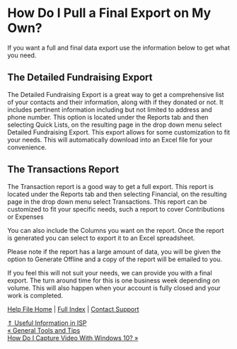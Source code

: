  How Do I Pull a Final Export on My Own?
==========

If you want a full and final data export use the information below to get what you need.

**The Detailed Fundraising Export**
----------

The Detailed Fundraising Export is a great way to get a comprehensive list of your contacts and their information, along with if they donated or not. It includes pertinent information including but not limited to address and phone number. This option is located under the Reports tab and then selecting Quick Lists, on the resulting page in the drop down menu select Detailed Fundraising Export. This export allows for some customization to fit your needs. This will automatically download into an Excel file for your convenience.

The Transactions Report
----------

The Transaction report is a good way to get a full export. This report is located under the Reports tab and then selecting Financial, on the resulting page in the drop down menu select Transactions. This report can be customized to fit your specific needs, such a report to cover Contributions or Expenses

You can also include the Columns you want on the report. Once the report is generated you can select to export it to an Excel spreadsheet.

Please note if the report has a large amount of data, you will be given the option to Generate Offline and a copy of the report will be emailed to you.

If you feel this will not suit your needs, we can provide you with a final export. The turn around time for this is one business week depending on volume. This will also happen when your account is fully closed and your work is completed.

[Help File Home](/help/) | [Full Index](/Help-File-Directory/) | [Contact Support](mailto:support@ISPolitical.com)

[⇑ Useful Information in ISP](/Useful-Information-in-ISP)  
[« General Tools and Tips](/General-Tools-and-Tips)  
[How Do I Capture Video With Windows 10? »](/How-Do-I-Capture-Video-With-Windows-1)